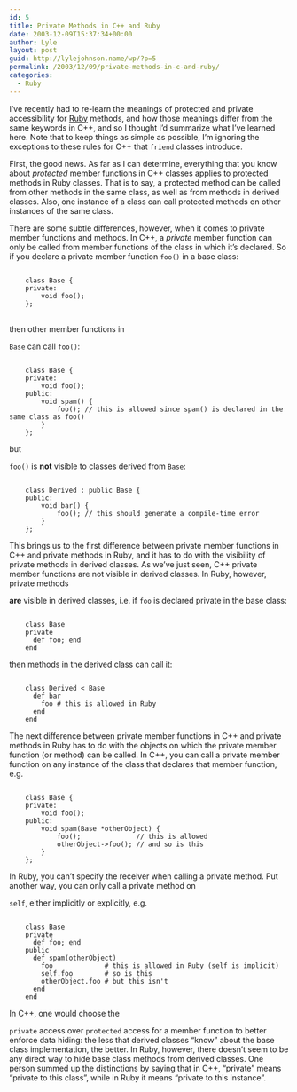 ```yaml
---
id: 5
title: Private Methods in C++ and Ruby
date: 2003-12-09T15:37:34+00:00
author: Lyle
layout: post
guid: http://lylejohnson.name/wp/?p=5
permalink: /2003/12/09/private-methods-in-c-and-ruby/
categories:
  - Ruby
---
```

I&#8217;ve recently had to re-learn the meanings of protected and private accessibility for [Ruby](http://www.ruby-lang.org) methods, and how those meanings differ from the same keywords in C++, and so I thought I&#8217;d summarize what I&#8217;ve learned here. Note that to keep things as simple as possible, I&#8217;m ignoring the exceptions to these rules for C++ that `friend` classes introduce.

First, the good news. As far as I can determine, everything that you know about _protected_ member functions in C++ classes applies to protected methods in Ruby classes. That is to say, a protected method can be called from other methods in the same class, as well as from methods in derived classes. Also, one instance of a class can call protected methods on other instances of the same class.

There are some subtle differences, however, when it comes to private member functions and methods. In C++, a _private_ member function can only be called from member functions of the class in which it&#8217;s declared. So if you declare a private member function `foo()` in a base class: 

<pre class="code"><code>
    class Base {
    private:
        void foo();
    };
</code>
</pre> then other member functions in 

`Base` can call `foo()`: 

<pre class="code"><code>
    class Base {
    private:
        void foo();
    public:
        void spam() {
            foo(); // this is allowed since spam() is declared in the same class as foo()
        }
    };
</code></pre> but 

`foo()` is **not** visible to classes derived from `Base`: 

<pre class="code"><code>
    class Derived : public Base {
    public:
        void bar() {
            foo(); // this should generate a compile-time error
        }
    };
</code></pre> This brings us to the first difference between private member functions in C++ and private methods in Ruby, and it has to do with the visibility of private methods in derived classes. As we&#8217;ve just seen, C++ private member functions are not visible in derived classes. In Ruby, however, private methods 

**are** visible in derived classes, i.e. if `foo` is declared private in the base class: 

<pre class="code"><code>
    class Base
    private
      def foo; end
    end
</code></pre> then methods in the derived class can call it: 

<pre class="code"><code>
    class Derived &lt; Base
      def bar
        foo # this is allowed in Ruby
      end
    end
</code></pre> The next difference between private member functions in C++ and private methods in Ruby has to do with the objects on which the private member function (or method) can be called. In C++, you can call a private member function on any instance of the class that declares that member function, e.g. 

<pre class="code"><code>
    class Base {
    private:
        void foo();
    public:
        void spam(Base *otherObject) {
            foo();              // this is allowed
            otherObject->foo(); // and so is this
        }
    };
</code></pre> In Ruby, you can&#8217;t specify the receiver when calling a private method. Put another way, you can only call a private method on 

`self`, either implicitly or explicitly, e.g. 

<pre class="code"><code>
    class Base
    private
      def foo; end
    public
      def spam(otherObject)
        foo             # this is allowed in Ruby (self is implicit)
        self.foo        # so is this
        otherObject.foo # but this isn't
      end
    end
</code></pre> In C++, one would choose the 

`private` access over `protected` access for a member function to better enforce data hiding: the less that derived classes &#8220;know&#8221; about the base class implementation, the better. In Ruby, however, there doesn&#8217;t seem to be any direct way to hide base class methods from derived classes. One person summed up the distinctions by saying that in C++, &#8220;private&#8221; means &#8220;private to this class&#8221;, while in Ruby it means &#8220;private to this instance&#8221;.